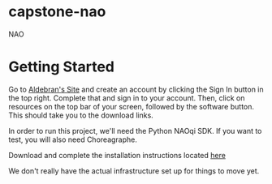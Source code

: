 # capstone-nao
NAO
# Getting Started
Go to [Aldebran's Site](https://community.ald.softbankrobotics.com/en) and create an account by clicking the Sign In button in the top right.
Complete that and sign in to your account.
Then, click on resources on the top bar of your screen, followed by the software button.
This should take you to the download links.

In order to run this project, we'll need the Python NAOqi SDK.
If you want to test, you will also need Choreagraphe.

Download and complete the installation instructions located [here](http://doc.aldebaran.com/2-1/dev/python/install_guide.html)

We don't really have the actual infrastructure set up for things to move yet.
